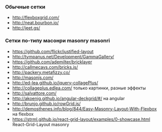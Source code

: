 ### Обычные сетки

+ http://flexboxgrid.com/
+ http://neat.bourbon.io/ 
+ http://jeet.gs/ 

### Сетки по-типу масонри masonry masonri

+ https://github.com/flickr/justified-layout
+ http://tympanus.net/Development/GammaGallery/
+ https://github.com/ademilter/bricklayer
+ http://callmecavs.com/bricks.js/
+ http://packery.metafizzy.co/
+ http://masonjs.com/
+ http://ed-lea.github.io/jquery-collagePlus/
+ http://collageplus.edlea.com/ только картинки, разные эффекты
+ http://salvattore.com/
+ http://akoenig.github.io/angular-deckgrid/#/ на angular
+ http://brunjo.github.io/rowGrid.js/ 
+ http://demosthenes.info/blog/844/Easy-Masonry-Layout-With-Flexbox на flexbox
+ https://strml.github.io/react-grid-layout/examples/0-showcase.html React-Grid-Layout masonry

